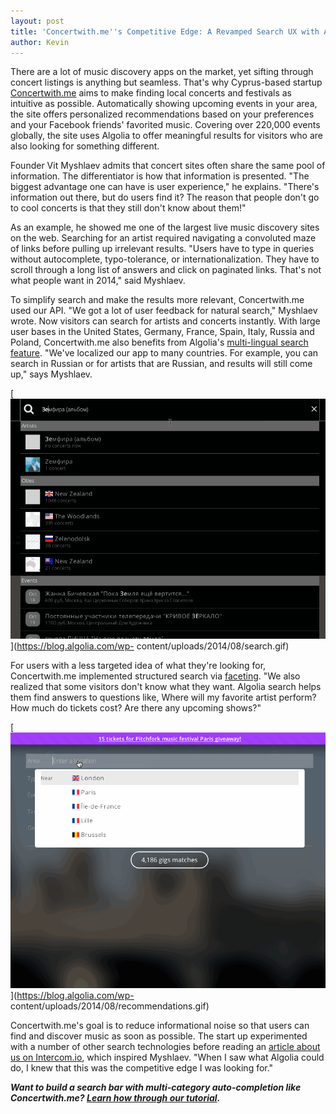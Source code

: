 ```yaml
---
layout: post
title: 'Concertwith.me''s Competitive Edge: A Revamped Search UX with Algolia'
author: Kevin
---
```


There are a lot of music discovery apps on the market, yet sifting through
concert listings is anything but seamless. That's why Cyprus-based startup
[Concertwith.me][1] aims to make finding local concerts
and festivals as intuitive as possible. Automatically showing upcoming events
in your area, the site offers personalized recommendations based on your
preferences and your Facebook friends' favorited music. Covering over 220,000
events globally, the site uses Algolia to offer meaningful results for
visitors who are also looking for something different.

Founder Vit Myshlaev admits that concert sites often share the same pool of
information. The differentiator is how that information is presented. "The
biggest advantage one can have is user experience," he explains. "There's
information out there, but do users find it? The reason that people don't go
to cool concerts is that they still don't know about them!"

As an example, he showed me one of the largest live music discovery sites on
the web. Searching for an artist required navigating a convoluted maze of
links before pulling up irrelevant results. "Users have to type in queries
without autocomplete, typo-tolerance, or internationalization. They have to
scroll through a long list of answers and click on paginated links. That's not
what people want in 2014," said Myshlaev.

To simplify search and make the results more relevant, Concertwith.me used our
API. "We got a lot of user feedback for natural search," Myshlaev wrote. Now
visitors can search for artists and concerts instantly. With large user bases
in the United States, Germany, France, Spain, Italy, Russia and Poland,
Concertwith.me also benefits from Algolia's [multi-lingual search
feature][2]. "We've localized our app
to many countries. For example, you can search in Russian or for artists that
are Russian, and results will still come up," says Myshlaev.

[![search][3]](https://blog.algolia.com/wp-
content/uploads/2014/08/search.gif)

For users with a less targeted idea of what they're looking for,
Concertwith.me implemented structured search via
[faceting][4]. "We also realized
that some visitors don't know what they want. Algolia search helps them find
answers to questions like, Where will my favorite artist perform? How much do
tickets cost? Are there any upcoming shows?"

[![recommendations][5]](https://blog.algolia.com/wp-
content/uploads/2014/08/recommendations.gif)

Concertwith.me's goal is to reduce informational noise so that users can find
and discover music as soon as possible. The start up experimented with a
number of other search technologies before reading an [article about us on
Intercom.io][6], which
inspired Myshlaev. "When I saw what Algolia could do, I knew that this was the
competitive edge I was looking for."

**_Want to build a search bar with multi-category auto-completion like Concertwith.me? [Learn how through our tutorial][7]._**


[1]: http://concertwith.me/
[2]: https://www.algolia.com/doc#Multilingual
[3]: ./assets/search.gif
[4]: http://faq.algolia.com/basics/what-is-faceting/
[5]: ./assets/recommendations.gif
[6]: http://insideintercom.io/7-things-wish-every-search-did/
[7]: https://www.algolia.com/doc/tutorials
